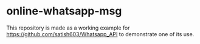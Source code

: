 # online-whatsapp-msg
This repository is made as a working example for https://github.com/satish603/Whatsapp_API to demonstrate one of its use.

